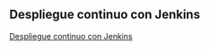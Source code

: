 ## Despliegue continuo con Jenkins

[Despliegue continuo con Jenkins](https://ualjjcanada.github.io/DespliegueContinuo/)
